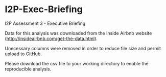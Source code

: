 # I2P-Exec-Briefing
I2P Assessment 3 - Executive Briefing

Data for this analysis was downloaded from the Inside Airbnb website (http://insideairbnb.com/get-the-data.html).

Unecessary columns were removed in order to reduce file size and permit upload to GitHub.

Please download the csv file to your working directory to enable the reproducible analysis.
